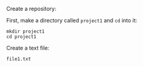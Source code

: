 Create a repository:

First, make a directory called `project1` and `cd` into it:

    mkdir project1
    cd project1
    

Create a text file:

    file1.txt
